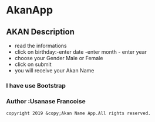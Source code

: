 # AkanApp

## AKAN Description
- read the informations
- click on birthday:-enter date -enter month - enter year
- choose your Gender Male or Female
- click on submit
- you will receive your Akan Name

### I have use Bootstrap
### Author :Usanase Francoise
    copyright 2019 &copy;Akan Name App.All rights reserved.
